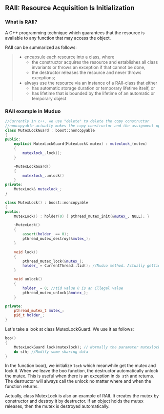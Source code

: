 ## RAII: Resource Acquisition Is Initialization
### What is RAII?
A C++ programming technique which guarantees that the resource is available to any function that may access the object.

RAII can be summarized as follows:
>
> + encapsule each resource into a class, where
>   + the constructor acquires the resource and establishes all class invariants or throws an exception if that cannot be done,
>   + the destructor releases the resource and never throws exceptions;
> + always use the resource via an instance of a RAII-class that either
>    + has automatic storage duration or temporary lifetime itself, or 
>    + has lifetime that is bounded by the lifetime of an automatic or temporary object

### RAII example in Muduo
```C++
//Currently in c++, we use "delete" to delete the copy constructor
//noncopyable actually makes the copy constructor and the assignment operator private.
class MutexLockGuard : boost::noncopyable
{
public:
    explicit MutexLockGuard(MutexLock& mutex) : mutexlock_(mutex)
    {
        mutexlock_.lock();
    }

    ~MutexLockGuard()
    {
        mutexlock_.unlock()
    }
private:
    MutexLock& mutexlock_;
}

class MutexLock() : boost::noncopyable  
{
public:
    MutexLock() : holder(0) { pthread_mutex_init(&mutex_, NULL); }

    ~MutexLock()
    {
        assert(holder_ == 0);
        pthread_mutex_destroy(&mutex_);
    }

    void lock()
    {
        pthread_mutex_lock(&mutex_);
        holder_ = CurrentThread::tid(); //Muduo method. Actually gettid(), get unique tid of a thread.
    }

    void unlock()
    {
        holder_ = 0; //tid value 0 is an illegal value
        pthread_mutex_unlock(&mutex_);
    }

private:
    pthread_mutex_t mutex_;
    pid_t holder_;
}
```
Let's take a look at class MutexLockGuard. We use it as follows:
```C++
boo()
{
    MutexLockGuard lock(mutexlock); // Normally the parameter mutexlock is a private member of a Class.
    do sth; //Modify some sharing data
}
```
In the function boo(), we initialize ``lock`` which meanwhile get the mutex and lock it. When we leave the boo function, the destructor automatically unlock the mutex. This is useful when there is an exception in ``do sth`` and returns. The destructor will always call the unlock no matter where and when the function returns.

Actually, class MutexLock is also an example of RAII. It creates the mutex by constructor and destroy it by destructor. If an object holds the mutex releases, then the mutex is destroyed automatically.
